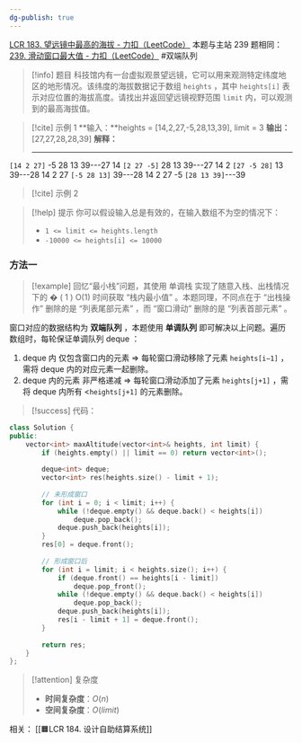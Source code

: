 ```yaml
---
dg-publish: true
---
```

[LCR 183. 望远镜中最高的海拔 - 力扣（LeetCode）](https://leetcode.cn/problems/hua-dong-chuang-kou-de-zui-da-zhi-lcof/description/)
本题与主站 239 题相同：[239. 滑动窗口最大值 - 力扣（LeetCode）](https://leetcode.cn/problems/sliding-window-maximum/description/)
#双端队列
> [!info] 题目
> 科技馆内有一台虚拟观景望远镜，它可以用来观测特定纬度地区的地形情况。该纬度的海拔数据记于数组 `heights` ，其中 `heights[i]` 表示对应位置的海拔高度。请找出并返回望远镜视野范围 `limit` 内，可以观测到的最高海拔值。

> [!cite] 示例 1
> **输入：**heights = [14,2,27,-5,28,13,39], limit = 3
**输出：**[27,27,28,28,39]
**解释：**
> ---------------               -----
`[14 2 27]` -5 28 13 39---27
14 `[2 27 -5]` 28 13 39---27
14 2 `[27 -5 28]` 13 39---28
14 2 27 `[-5 28 13]` 39---28
14 2 27 -5 `[28 13 39]`---39

> [!cite] 示例 2
> 

> [!help] 提示
> 你可以假设输入总是有效的，在输入数组不为空的情况下：
>- `1 <= limit <= heights.length`
>- `-10000 <= heights[i] <= 10000`
### 方法一
> [!example] 
回忆“最小栈”问题，其使用 单调栈 实现了随意入栈、出栈情况下的 
�
(
1
)
O(1) 时间获取 “栈内最小值” 。本题同理，不同点在于 “出栈操作” 删除的是 “列表尾部元素” ，而 “窗口滑动” 删除的是 “列表首部元素” 。

窗口对应的数据结构为 **双端队列** ，本题使用 **单调队列** 即可解决以上问题。遍历数组时，每轮保证单调队列 deque ：
1. deque 内 仅包含窗口内的元素 ⇒ 每轮窗口滑动移除了元素 `heights[i−1]` ，需将 deque 内的对应元素一起删除。
2. deque 内的元素 非严格递减 ⇒ 每轮窗口滑动添加了元素 `heights[j+1]` ，需将 deque 内所有 <`heights[j+1]` 的元素删除。

> [!success] 代码：
```cpp
class Solution {
public:
    vector<int> maxAltitude(vector<int>& heights, int limit) {
        if (heights.empty() || limit == 0) return vector<int>();
        
        deque<int> deque;
        vector<int> res(heights.size() - limit + 1);
        
        // 未形成窗口
        for (int i = 0; i < limit; i++) {
            while (!deque.empty() && deque.back() < heights[i])
                deque.pop_back();
            deque.push_back(heights[i]);
        }
        res[0] = deque.front();
        
        // 形成窗口后
        for (int i = limit; i < heights.size(); i++) {
            if (deque.front() == heights[i - limit])
                deque.pop_front();
            while (!deque.empty() && deque.back() < heights[i])
                deque.pop_back();
            deque.push_back(heights[i]);
            res[i - limit + 1] = deque.front();
        }
        
        return res;
    }
};

```
> [!attention] 复杂度
> - **时间复杂度**：$O(n)$
> - **空间复杂度**：$O(limit)$

相关：
[[🟧LCR 184. 设计自助结算系统]]